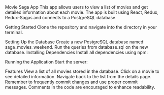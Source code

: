 Movie Saga App
This app allows users to view a list of movies and get detailed information about each movie. The app is built using React, Redux, Redux-Sagas and connects to a PostgreSQL database.

Getting Started
Clone the repository and navigate into the directory in your terminal.


Setting Up the Database
Create a new PostgreSQL database named saga_movies_weekend.
Run the queries from database.sql on the new database.
Installing Dependencies
Install all dependencies using npm:

Running the Application
Start the server:

Features
View a list of all movies stored in the database.
Click on a movie to see detailed information.
Navigate back to the list from the details page.
Remember to frequently commit changes and use proper commit messages. Comments in the code are encouraged to enhance readability.
